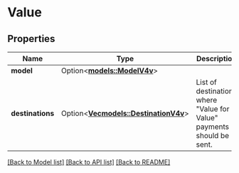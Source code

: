 # Value

## Properties

Name | Type | Description | Notes
------------ | ------------- | ------------- | -------------
**model** | Option<[**models::ModelV4v**](model_v4v.md)> |  | [optional]
**destinations** | Option<[**Vec<models::DestinationV4v>**](destination_v4v.md)> | List of destinations where \"Value for Value\" payments should be sent.  | [optional]

[[Back to Model list]](../README.md#documentation-for-models) [[Back to API list]](../README.md#documentation-for-api-endpoints) [[Back to README]](../README.md)


